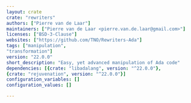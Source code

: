 ```yaml
---
layout: crate
crate: "rewriters"
authors: ["Pierre van de Laar"]
maintainers: ["Pierre van de Laar <pierre.van.de.laar@gmail.com>"]
licenses: ["BSD-3-Clause"]
websites: ["https://github.com/TNO/Rewriters-Ada"]
tags: ["manipulation",
"transformation"]
version: "22.0.0"
short_description: "Easy, yet advanced manipulation of Ada code"
dependencies: [{crate: "libadalang", version: "^22.0.0"},
{crate: "rejuvenation", version: "^22.0.0"}]
configuration_variables: []
configuration_values: []

---
```



